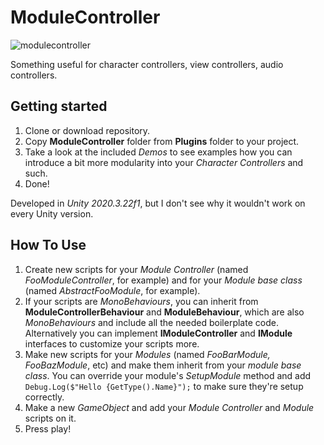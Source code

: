 # ModuleController
![modulecontroller](https://user-images.githubusercontent.com/54811990/142493660-2f6a2e08-5cec-4284-9462-8664e301eb6c.png)

Something useful for character controllers, view controllers, audio controllers.

## Getting started
1. Clone or download repository.
2. Copy **ModuleController** folder from **Plugins** folder to your project.
3. Take a look at the included *Demos* to see examples how you can introduce a bit more modularity into your *Character Controllers* and such.
4. Done!

Developed in *Unity 2020.3.22f1*, but I don't see why it wouldn't work on every Unity version.

## How To Use
1. Create new scripts for your *Module Controller* (named *FooModuleController*, for example) and for your *Module base class* (named *AbstractFooModule*, for example).
2. If your scripts are *MonoBehaviours*, you can inherit from **ModuleControllerBehaviour** and **ModuleBehaviour**, which are also *MonoBehaviours* and include all the needed boilerplate code. Alternatively you can implement **IModuleController** and **IModule** interfaces to customize your scripts more.
3. Make new scripts for your *Modules* (named *FooBarModule, FooBazModule*, etc) and make them inherit from your *module base class*. You can override your module's *SetupModule* method and add `Debug.Log($"Hello {GetType().Name}");` to make sure they're setup correctly.
4. Make a new *GameObject* and add your *Module Controller* and *Module* scripts on it.
5. Press play!
